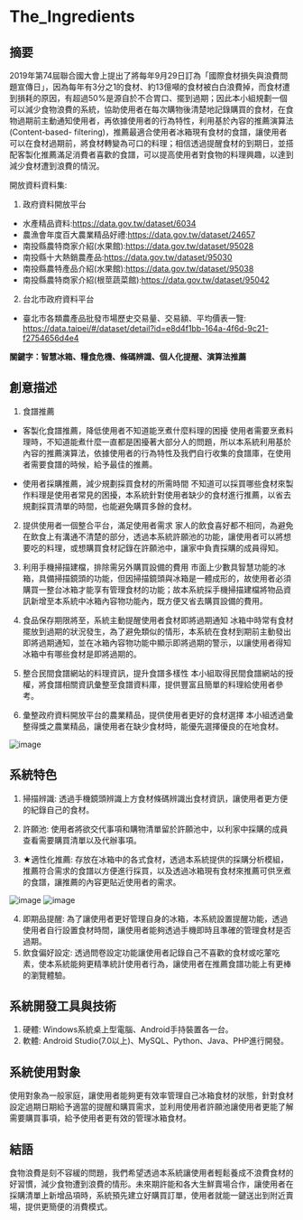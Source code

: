 # The_Ingredients
## 摘要
2019年第74屆聯合國大會上提出了將每年9月29日訂為「國際食材損失與浪費問題宣傳日」，因為每年有3分之1的食材、約13億噸的食材被白白浪費掉，而食材遭到損耗的原因，有超過50%是源自於不合胃口、擺到過期；因此本小組規劃一個可以減少食物浪費的系統，協助使用者在每次購物後清楚地記錄購買的食材，在食物過期前主動通知使用者，再依據使用者的行為特性，利用基於內容的推薦演算法(Content-based- filtering)，推薦最適合使用者冰箱現有食材的食譜，讓使用者可以在食材過期前，將食材轉變為可口的料理；相信透過提醒食材的到期日，並搭配客製化推薦滿足消費者喜歡的食譜，可以提高使用者對食物的料理興趣，以達到減少食材遭到浪費的情況。

開放資料資料集:
1. 政府資料開放平台
- 水產精品資料:https://data.gov.tw/dataset/6034
- 農漁會年度百大農業精品好禮:https://data.gov.tw/dataset/24657
- 南投縣農特商家介紹(水果館):https://data.gov.tw/dataset/95028
- 南投縣十大熱銷農產品:https://data.gov.tw/dataset/95030
- 南投縣農特產品介紹(水果館):https://data.gov.tw/dataset/95038
- 南投縣農特商家介紹(根莖蔬菜館):https://data.gov.tw/dataset/95042

2.	台北市政府資料平台
- 臺北市各類農產品批發市場歷史交易量、交易額、平均價表一覽:
https://data.taipei/#/dataset/detail?id=e8d4f1bb-164a-4f6d-9c21-f2754656d4e4

**關鍵字：智慧冰箱、糧食危機、條碼辨識、個人化提醒、演算法推薦**

## 創意描述
1.	食譜推薦
- 客製化食譜推薦，降低使用者不知道能烹煮什麼料理的困擾
使用者需要烹煮料理時，不知道能煮什麼一直都是困擾著大部分人的問題，所以本系統利用基於內容的推薦演算法，依據使用者的行為特性及我們自行收集的食譜庫，在使用者需要食譜的時候，給予最佳的推薦。

- 使用者採購推薦，減少規劃採買食材的所需時間
不知道可以採買哪些食材來製作料理是使用者常見的困擾，本系統針對使用者缺少的食材進行推薦，以省去規劃採買清單的時間，也能避免購買多餘的食材。

2.	提供使用者一個整合平台，滿足使用者需求
家人的飲食喜好都不相同，為避免在飲食上有溝通不清楚的部分，透過本系統許願池的功能，讓使用者可以將想要吃的料理，或想購買食材記錄在許願池中，讓家中負責採購的成員得知。

3.	利用手機掃描建檔，排除需另外購買設備的費用
市面上少數具智慧功能的冰箱，具備掃描鏡頭的功能，但因掃描鏡頭與冰箱是一體成形的，故使用者必須購買一整台冰箱才能享有管理食材的功能；故本系統採手機掃描建檔將物品資訊新增至本系統中冰箱內容物功能內，既方便又省去購買設備的費用。

4.	食品保存期限將至，系統主動提醒使用者食材即將過期通知
冰箱中時常有食材擺放到過期的狀況發生，為了避免類似的情形，本系統在食材到期前主動發出即將過期通知，並在冰箱內容物功能中顯示即將過期的警示，以讓使用者得知冰箱中有哪些食材是即將過期的。

5.	整合民間食譜網站的料理資訊，提升食譜多樣性
本小組取得民間食譜網站的授權，將食譜相關資訊彙整至食譜資料庫，提供豐富且簡單的料理給使用者參考。

6.	彙整政府資料開放平台的農業精品，提供使用者更好的食材選擇
本小組透過彙整得獎之農業精品，讓使用者在缺少食材時，能優先選擇優良的在地食材。

![image](https://user-images.githubusercontent.com/43669016/142720103-791a619c-8adc-4ac4-97e2-69ad47d101f8.png)

## 系統特色
1.	掃描辨識:
透過手機鏡頭辨識上方食材條碼辨識出食材資訊，讓使用者更方便的紀錄自己的食材。

2.	許願池:
使用者將欲交代事項和購物清單留於許願池中，以利家中採購的成員查看需要購買清單以及代辦事項。

3.	★適性化推薦:
存放在冰箱中的各式食材，透過本系統提供的採購分析模組，推薦符合需求的食譜以方便進行採買，以及透過冰箱現有食材來推薦可供烹煮的食譜，讓推薦的內容更貼近使用者的需求。

![image](https://user-images.githubusercontent.com/43669016/142720277-b6b99774-4861-4b2b-bfac-c9681f6651cd.png)
![image](https://user-images.githubusercontent.com/43669016/142720290-ad8716ad-73f0-4816-bf0a-557ef301e05a.png)


4.	即期品提醒:
為了讓使用者更好管理自身的冰箱，本系統設置提醒功能，透過使用者自行設置食材時間，讓使用者能夠透過手機即時且準確的管理食材是否過期。
5.	飲食偏好設定:
透過問卷設定功能讓使用者記錄自己不喜歡的食材或吃葷吃素，使本系統能夠更精準統計使用者行為，讓使用者在推薦食譜功能上有更棒的瀏覽體驗。

## 系統開發工具與技術
1.	硬體:
Windows系統桌上型電腦、Android手持裝置各一台。
2.	軟體:
Android Studio(7.0以上)、MySQL、Python、Java、PHP進行開發。

## 系統使用對象
使用對象為一般家庭，讓使用者能夠更有效率管理自己冰箱食材的狀態，針對食材設定過期日期給予適當的提醒和購買需求，並利用使用者許願池讓使用者更能了解需要購買事項，給予使用者更有效的管理冰箱食材。

## 結語
食物浪費是刻不容緩的問題，我們希望透過本系統讓使用者輕鬆養成不浪費食材的好習慣，減少食物遭到浪費的情形。未來期許能和各大生鮮賣場合作，讓使用者在採購清單上新增品項時，系統預先建立好購買訂單，使用者就能一鍵送出到附近賣場，提供更簡便的消費模式。
